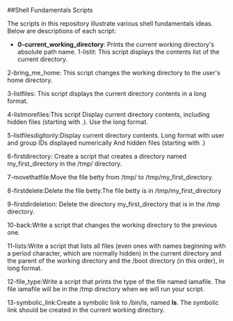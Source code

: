 ##Shell Fundamentals Scripts

The scripts in this repository illustrate various shell fundamentals ideas. Below are descriptions of each script:

- **0-current_working_directory**: Prints the current working directory's absolute path name.
1-listit: This script displays the contents list of the current directory.

2-bring_me_home: This script changes the working directory to the user's home directory.

3-listfiles: This script displays the current directory contents in a long format.

4-listmorefiles:This script Display current directory contents, including hidden files (starting with .). Use the long format.

5-listfilesdigitonly:Display current directory contents.
Long format
with user and group IDs displayed numerically
And hidden files (starting with .)

6-firstdirectory: Create a script that creates a directory named my_first_directory in the /tmp/ directory.

7-movethatfile:Move the file betty from /tmp/ to /tmp/my_first_directory.

8-firstdelete:Delete the file betty.The file betty is in /tmp/my_first_directory

9-firstdirdeletion: Delete the directory my_first_directory that is in the /tmp directory.

10-back:Write a script that changes the working directory to the previous one.

11-lists:Write a script that lists all files (even ones with names beginning with a period character, which are normally hidden) in the current directory and the parent of the working directory and the /boot directory (in this order), in long format.


12-file_type:Write a script that prints the type of the file named iamafile. The file iamafile will be in the /tmp directory when we will run your script.

13-symbolic_link:Create a symbolic link to /bin/ls, named __ls__. The symbolic link should be created in the current working directory.












